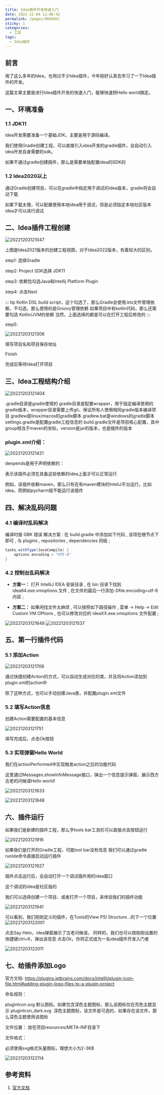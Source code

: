 ```yaml
---
title: Idea插件开发快速入门
date: 2022-12-04 12:06:42
permalink: /pages/905694/
sticky: 1
categories:
  - 工具
tags:
  - Idea插件
---
```


## 前言

用了这么多年的Idea，也用过不少Idea插件，今年刚好认真去学习了一下Idea插件的开发。

这篇文章主要是进行Idea插件开发的快速入门，能够快速把Hello world搞定。

<!-- more -->

## 一、环境准备

### 1.1 JDK11
idea开发需要准备一个基础JDK，主要是用于源码编译。

我们使用Gradle创建工程，可以直接引入idea开发的gradle插件，会自动引入idea开发自身需要的sdk。

如果不通过gradle创建插件，那么是需要单独配置idea的SDK的

### 1.2 Idea2020以上

通过Gradle创建项目，可以在gradle中指定用于调试的idea版本，gradle将会自动下载

如果下载太慢，可以配置使用本地idea用于调试，但是必须指定本地社区版本idea才可以进行调试

## 二、Idea插件工程创建


![20221203121047](http://picqq.oss-cn-shenzhen.aliyuncs.com//pic/md/20221203121047.png)

上图是Idea2021版本的创建工程视图，对于Idea2022版本，有着较大的区别。


step1: 
选择Gradle

step2: 
Project SDK选择 JDK11

step3:
依赖包勾选Java和Intellij Platform Plugin

step4:
点击Next

::: tip
Kotlin DSL build script，这个勾选了，那么Gradle会使用.kts文件管理依赖，不勾选，那么使用的是Groovy管理依赖
如果项目中有kotlin代码，那么还需要勾选 Kotlin/JVM的依赖
当然，上面选择的都是可以在打开工程后修改的
:::

step5:

![20221203121306](http://picqq.oss-cn-shenzhen.aliyuncs.com//pic/md/20221203121306.png)

填写项目名和项目保存地址

Finish

完成后等待Idea打开项目

## 三、Idea工程结构介绍

![20221203121404](http://picqq.oss-cn-shenzhen.aliyuncs.com//pic/md/20221203121404.png)

.gradle目录是gradle使用的
gradle目录是配置wrapper，用于指定编译使用的gradle版本，wrapper目录需要上传git，保证所有人使用相同gradle版本编译项目
gradlew是linux/macos的gradle脚本
gradlew.bat是windows的gradle脚本
settings.gradle是配置gradle工程信息的
build.gradle文件是项目核心配置，其中group相当于maven的坐标，version是jar的版本，也是插件的版本


### plugin.xml介绍：

![20221203121421](http://picqq.oss-cn-shenzhen.aliyuncs.com//pic/md/20221203121421.png)

denpends是用于声明依赖的：

表示该插件必须在具备这些依赖的idea上面才可以正常运行

例如，该插件依赖maven，那么只有在有maven模块的InteliJ平台运行，比如idea，而例如pycharm就不能运行该插件

## 四、解决乱码问题

### 4.1 编译时乱码解决

​编译时报 GBK 错误 解决方案 : 在 build.gradle 中添加如下代码 , 该项在根节点下即可 , 与 plugins , repositories , dependencies 同级 ;

```groovy
tasks.withType(JavaCompile) {
    options.encoding = "UTF-8"
}

```

### 4.2 控制台乱码解决

- **方案一：** ​打开 IntelliJ IDEA 安装目录 , 在 bin 目录下找到 ​​idea64.exe.vmoptions​​ 文件 , 在文件的最后一行添加 ​​-Dfile.encoding=utf-8​​ 内容 ;

- **方案二：** 如果闲找文件太麻烦 , 可以按照如下路径操作 , 菜单 -> Help -> Edit Custom VM OPtions , 也可以修改对应的 ideaXX.exe.vmoptions 文件配置 ;

![20221203121648](http://picqq.oss-cn-shenzhen.aliyuncs.com//pic/md/20221203121648.png)
![20221203121537](http://picqq.oss-cn-shenzhen.aliyuncs.com//pic/md/20221203121537.png)

## 五、第一行插件代码

### 5.1 添加Action
![20221203121706](http://picqq.oss-cn-shenzhen.aliyuncs.com//pic/md/20221203121706.png)

通过快捷创建Action的方式，可以自动生成对应的类，并且将Action添加到plugin.xml的action中

除了这种方式，也可以手动创建Java类，并配置plugin.xml文件

### 5.2 填写Action信息

创建Action需要配置的基本信息

![20221203121751](http://picqq.oss-cn-shenzhen.aliyuncs.com//pic/md/20221203121751.png)

填写完成后，点击Ok按钮

### 5.3 实现弹窗Hello World

我们在actionPerformed中实现触发action之后的功能代码

这里通过Messages.showInfoMessage接口，弹出一个信息提示弹窗，展示西方古老的问候语Hello world!

![20221203121833](http://picqq.oss-cn-shenzhen.aliyuncs.com//pic/md/20221203121833.png)

![20221203121848](http://picqq.oss-cn-shenzhen.aliyuncs.com//pic/md/20221203121848.png)

## 六、插件运行

如果我们是新建的插件工程，那么字tools bar工具栏可以直接点击按钮运行

![20221203121916](http://picqq.oss-cn-shenzhen.aliyuncs.com//pic/md/20221203121916.png)


如果我们是打开的Gradle工程，可能tool bar没有信息
我们可以通过gradle runIde命令直接启动运行插件

![20221203121927](http://picqq.oss-cn-shenzhen.aliyuncs.com//pic/md/20221203121927.png)


插件点击运行后，会自动打开一个调试插件用的idea窗口

这个调试的idea是社区版的

我们可以选择创建一个项目、或者打开一个项目，来体验我们的插件功能

![20221203121941](http://picqq.oss-cn-shenzhen.aliyuncs.com//pic/md/20221203121941.png)


可以看到，我们刚刚定义的插件，在Tools的View PSI Structure…的下一个位置
![20221203122001](http://picqq.oss-cn-shenzhen.aliyuncs.com//pic/md/20221203122001.png)

点击Say Helo，idea弹窗展示了古老问候语，
同样的，我们也可以按刚刚设置的快捷键ctrl+K，弹出该信息
点击Ok，你将正式成为一名idea插件开发入门者

![20221203122011](http://picqq.oss-cn-shenzhen.aliyuncs.com//pic/md/20221203122011.png)

## 七、给插件添加Logo

官方文档: https://plugins.jetbrains.com/docs/intellij/plugin-icon-file.html#adding-plugin-logo-files-to-a-plugin-project


命名规则：

pluginIcon.svg  默认图标。如果包含深色主题图标，那么该图标仅在亮色主题显示
pluginIcon_dark.svg  深色主题图标，该文件是可选的，如果存在该文件，那么深色主题使用该图标


文件位置：
放在项目resources/META-INF目录下


文件格式：

必须使用svg格式矢量图标，理想大小为2-3KB

![20221203122114](http://picqq.oss-cn-shenzhen.aliyuncs.com//pic/md/20221203122114.png)


## 参考资料

1. [官方文档](https://plugins.jetbrains.com/docs/intellij/)